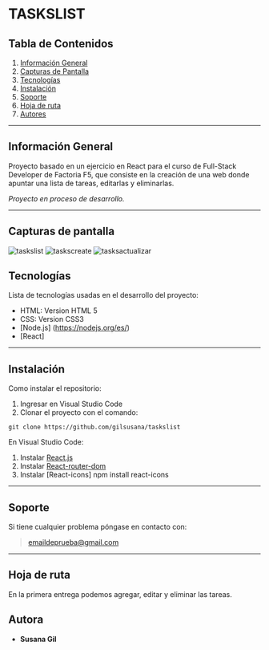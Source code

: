 # TASKSLIST

## Tabla de Contenidos

1. [Información General](#información-general)
2. [Capturas de Pantalla](#capturas-de-pantalla)
3. [Tecnologías](#tecnologías)
4. [Instalación](#instalación)
5. [Soporte](#soporte)
6. [Hoja de ruta](#hoja-de-ruta)
7. [Autores](#autores)

***
## Información General

Proyecto basado en un ejercicio en React para el curso de Full-Stack Developer de Factoria F5, que consiste en la creación de una web donde apuntar una lista de tareas, editarlas y eliminarlas.

*Proyecto en proceso de desarrollo.*   

***

## Capturas de pantalla

![taskslist](/assets/tasksinicio.png)
![taskscreate](/assets/taskscrear.png)
![tasksactualizar](/assets/tasksactualizar.png)


## Tecnologías

Lista de tecnologías usadas en el desarrollo del proyecto:

* HTML: Version HTML 5 
* CSS: Version CSS3
* [Node.js] (https://nodejs.org/es/)
* [React] 

***
## Instalación

Como instalar el repositorio:

1. Ingresar en Visual Studio Code
2.  Clonar el proyecto con el comando: 
 ``` 
git clone https://github.com/gilsusana/taskslist

```
En Visual Studio Code:
1. Instalar [React.js](https://es.reactjs.org/)
2. Instalar [React-router-dom](https://reactrouter.com/)
3. Instalar [React-icons] npm install react-icons

***


## Soporte

Si tiene cualquier problema póngase en contacto con: 

>emaildeprueba@gmail.com

***

## Hoja de ruta

En la primera entrega podemos agregar, editar y eliminar las tareas.

## Autora

* **Susana Gil** 


